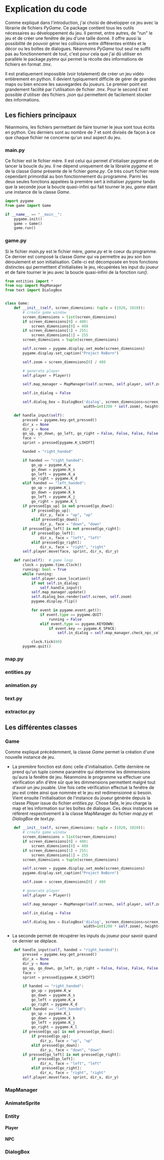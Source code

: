 # Explication du code
Comme expliqué dans l'introduction, j'ai choisi de développer ce jeu avec la librairie de fichiers _PyGame_. Ce package contient tous les outils nécessaires au développement du jeu. Il permet, entre autres, de "run" le jeu et de créer une fenêtre de jeu d'une taille donné. Il offre aussi la possibilité de pouvoir gérer les collisions entre différentes entités et le décor ou les boîtes de dialogues. Néanmoins _PyGame_ tout seul ne suffit pas au fonctionnement de tout, c'est pour cela que j'ai dû utiliser en parallèle le package _pytmx_ qui permet la récolte des informations de fichiers en format _.tmx_.

Il est pratiquement impossible (voir totalement) de créer un jeu vidéo entièrement en python. Il devient typiquement difficile de gérer de grandes maps ou bien encore les sauvegardes du joueurs. Le premier point est grandement facilité par l'utilisation de fichier _.tmx_. Pour le second il est possible d'utiliser des fichiers _.json_ qui permettent de facilement stocker des informations. 

## Les fichiers principaux
Néanmoins, les fichiers permettant de faire tourner le jeux sont tous écrits en python. Ces derniers sont au nombre de 7 et sont divisés de façon à ce que chaque fichier ne concerne qu'un seul aspect du jeu.
### main.py
Ce fichier est le fichier mère. Il est celui qui permet d'intialiser _pygame_ et de lancer la boucle du jeu. Il ne dépend uniquement de la librairie _pygame_ et de la classe _Game_ présente de le fichier _game.py_. Ce très court fichier reste cependant primordial au bon fonctionnement du programme. Parmi les deux seules fonctions appelées la première sert à initialiser _pygame_ tandis que la seconde joue la boucle quasi-infini qui fait tourner le jeu, _game_ étant une instance de la classe _Game_.

```python
import pygame
from game import Game

if __name__ == "__main__":
    pygame.init()
    game = Game()
    game.run()

```

### game.py
Si le fichier _main.py_ est le fichier mère, _game.py_ et le coeur du programme. Ce dernier est composé la classe _Game_ qui va permettre au jeu son bon déroulement et son initialisation. Celle-ci est décomposée en trois fonctions distinctes qui permetttent d'initialisées le jeu, récupérées les input du joueur et de faire tourner le jeu avec la boucle quasi-infini de la fonction _run()_.

```python
from entities import *
from map import MapManager
from text import DialogBox


class Game:
    def __init__(self, screen_dimensions: tuple = (1920, 1020)):
        # create game window
        screen_dimensions = list(screen_dimensions)
        if screen_dimensions[0] < 480:
            screen_dimensions[0] = 480
        if screen_dimensions[1] < 255:
            screen_dimensions[1] = 255
        screen_dimensions = tuple(screen_dimensions)

        self.screen = pygame.display.set_mode(screen_dimensions)
        pygame.display.set_caption("Project ReBorn")

        self.zoom = screen_dimensions[0] / 480

        # generate player
        self.player = Player()

        self.map_manager = MapManager(self.screen, self.player, self.zoom)

        self.in_dialog = False

        self.dialog_box = DialogBox('dialog', screen_dimensions=screen_dimensions,
                                    width=int(200 * self.zoom), height=int(40 * self.zoom), zoom=self.zoom)

    def handle_input(self):
        pressed = pygame.key.get_pressed()
        dir_x = None
        dir_y = None
        go_up, go_down, go_left, go_right = False, False, False, False
        face = ''
        sprint = pressed[pygame.K_LSHIFT]

        handed = "right_handed"

        if handed == "right_handed":
            go_up = pygame.K_w
            go_down = pygame.K_s
            go_left = pygame.K_a
            go_right = pygame.K_d
        elif handed == "left_handed":
            go_up = pygame.K_i
            go_down = pygame.K_k
            go_left = pygame.K_j
            go_right = pygame.K_l
        if pressed[go_up] is not pressed[go_down]:
            if pressed[go_up]:
                dir_y, face = "up", "up"
            elif pressed[go_down]:
                dir_y, face = "down", "down"
        if pressed[go_left] is not pressed[go_right]:
            if pressed[go_left]:
                dir_x, face = "left", "left"
            elif pressed[go_right]:
                dir_x, face = "right", "right"
        self.player.move(face, sprint, dir_x, dir_y)

    def run(self):  # game loop
        clock = pygame.time.Clock()
        running: bool = True
        while running:
            self.player.save_location()
            if not self.in_dialog:
                self.handle_input()
            self.map_manager.update()
            self.dialog_box.render(self.screen, self.zoom)
            pygame.display.flip()

            for event in pygame.event.get():
                if event.type == pygame.QUIT:
                    running = False
                elif event.type == pygame.KEYDOWN:
                    if event.key == pygame.K_SPACE:
                        self.in_dialog = self.map_manager.check_npc_collisions(self.dialog_box)

            clock.tick(60)
        pygame.quit()

```

### map.py

### entities.py

### animation.py

### text.py

### extractor.py


## Les différentes classes

### Game
Comme expliqué précédemment, la classe _Game_ permet la création d'une nouvelle instance de jeu.
- La première fonction est donc celle d'initialisation. Cette dernière ne prend qu'un tuple comme paramètre qui détermine les dimmensions qu'aura la fenêtre de jeu. Néanmoins le programme va effectuer une vérification afin d'être sûr que les dimmensions permettent malgré tout d'avoir un jeu jouable. Une fois cette vérification effectué la fenêtre de jeu est créée ainsi que nommée et le jeu est redimensionné si besoin. Vient ensuite l'initialisation de l'instance du joueur générée depuis la classe _Player_ issue du fichier _entities.py_. Chose faite, le jeu charge la map et les information sur les boîtes de dialogue. Ces deux instances se réfèrent respectivement à la classe MapManager du fichier _map.py_ et _DialogBox_ de _text.py_.

```python
    def __init__(self, screen_dimensions: tuple = (1920, 1020)):
        # create game window
        screen_dimensions = list(screen_dimensions)
        if screen_dimensions[0] < 480:
            screen_dimensions[0] = 480
        if screen_dimensions[1] < 255:
            screen_dimensions[1] = 255
        screen_dimensions = tuple(screen_dimensions)

        self.screen = pygame.display.set_mode(screen_dimensions)
        pygame.display.set_caption("Project ReBorn")

        self.zoom = screen_dimensions[0] / 480

        # generate player
        self.player = Player()

        self.map_manager = MapManager(self.screen, self.player, self.zoom)

        self.in_dialog = False

        self.dialog_box = DialogBox('dialog', screen_dimensions=screen_dimensions,
                                    width=int(200 * self.zoom), height=int(40 * self.zoom), zoom=self.zoom)
```

- La seconde permet de récupérer les inputs du joueur pour savoir quand ce dernier se déplace. 

```python
    def handle_input(self, handed = "right_handed"):
        pressed = pygame.key.get_pressed()
        dir_x = None
        dir_y = None
        go_up, go_down, go_left, go_right = False, False, False, False
        face = ''
        sprint = pressed[pygame.K_LSHIFT]

        if handed == "right_handed":
            go_up = pygame.K_w
            go_down = pygame.K_s
            go_left = pygame.K_a
            go_right = pygame.K_d
        elif handed == "left_handed":
            go_up = pygame.K_i
            go_down = pygame.K_k
            go_left = pygame.K_j
            go_right = pygame.K_l
        if pressed[go_up] is not pressed[go_down]:
            if pressed[go_up]:
                dir_y, face = "up", "up"
            elif pressed[go_down]:
                dir_y, face = "down", "down"
        if pressed[go_left] is not pressed[go_right]:
            if pressed[go_left]:
                dir_x, face = "left", "left"
            elif pressed[go_right]:
                dir_x, face = "right", "right"
        self.player.move(face, sprint, dir_x, dir_y)
```

### MapManager

### AnimateSprite

### Entity

#### Player

#### NPC

### DialogBox
